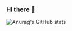 ### Hi there 👋

<!--
**kumatata/kumatata** is a ✨ _special_ ✨ repository because its `README.md` (this file) appears on your GitHub profile.

Here are some ideas to get you started:

- 🔭 I’m currently working on ...
- 🌱 I’m currently learning ...
- 👯 I’m looking to collaborate on ...
- 🤔 I’m looking for help with ...
- 💬 Ask me about ...
- 📫 How to reach me: ...
- 😄 Pronouns: ...
- ⚡ Fun fact: ...
-->

<!--- <a href="https://app.daily.dev/kumatata"><img src="https://api.daily.dev/devcards/596c3820724d4231b1549f7e962943df.png?r=13g" width="400" alt="Coumba Camara's Dev Card"/></a> -->

![Anurag's GitHub stats](https://github-readme-stats.vercel.app/api?username=anuraghazra&show_icons=true&theme=material-palenight)
